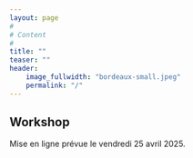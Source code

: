 ```yaml
---
layout: page
#
# Content
#
title: ""
teaser: ""
header:
    image_fullwidth: "bordeaux-small.jpeg"
    permalink: "/"
---
```


## **Workshop**

Mise en ligne prévue le vendredi 25 avril 2025.

<!-- ### **OSSMOSE** -->

<!-- #### **Open-Source Software et Matériel Open-SourcE** -->

<!-- 2 juillet 2024 -->

<!-- L’objectif du workshop est de mettre en évidence les interactions réciproques entre le matériel et le logiciel, à travers des outils et des architectures matérielles open-source. L’idée est de mixer des présentations avec une ou plusieurs sessions de manipulation. -->

<!-- [Consulter le programme du workshop](https://www.gdr-soc.cnrs.fr/2024/04/15/ossmose/) -->
